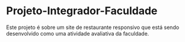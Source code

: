 # Projeto-Integrador-Faculdade
Este projeto é sobre um site de restaurante responsivo que está sendo desenvolvido
como uma atividade avaliativa da faculdade.
